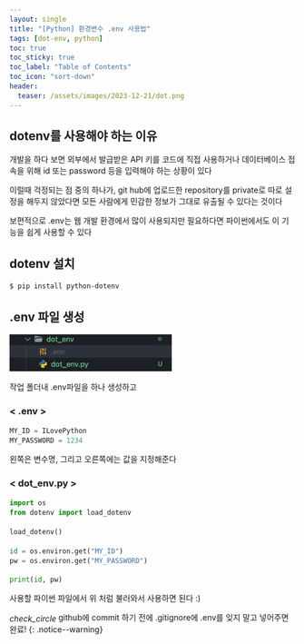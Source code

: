```yaml
---
layout: single
title: "[Python] 환경변수 .env 사용법"
tags: [dot-env, python]
toc: true
toc_sticky: true
toc_label: "Table of Contents"
toc_icon: "sort-down"
header:
  teaser: /assets/images/2023-12-21/dot.png
---
```


## dotenv를 사용해야 하는 이유

개발을 하다 보면 외부에서 발급받은 API 키를 코드에 직접 사용하거나 데이터베이스 접속을 위해 id 또는 password 등을 입력해야 하는 상황이 있다

이럴때 걱정되는 점 중의 하나가, git hub에 업로드한 repository를 private로 따로 설정을 해두지 않았다면 모든 사람에게 민감한 정보가 그대로 유출될 수 있다는 것이다

보편적으로 .env는 웹 개발 환경에서 많이 사용되지만 필요하다면 파이썬에서도 이 기능을 쉽게 사용할 수 있다

## dotenv 설치

```zsh
$ pip install python-dotenv
```

## .env 파일 생성

![dotenv](/assets/images/2023-12-21/dot.png)

작업 폴더내 .env파일을 하나 생성하고

### < .env >

```python
MY_ID = ILovePython
MY_PASSWORD = 1234
```

왼쪽은 변수명, 그리고 오른쪽에는 값을 지정해준다

### < dot_env.py >

```python
import os
from dotenv import load_dotenv

load_dotenv()

id = os.environ.get("MY_ID")
pw = os.environ.get("MY_PASSWORD")

print(id, pw)
```

사용할 파이썬 파일에서 위 처럼 불러와서 사용하면 된다 :)

<i class="material-symbols-outlined" style="vertical-align: middle;">check_circle</i> github에 commit 하기 전에 .gitignore에 .env를 잊지 말고 넣어주면 완료!
{: .notice--warning}
